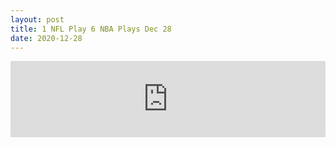 ```yaml
---
layout: post
title: 1 NFL Play 6 NBA Plays Dec 28
date: 2020-12-28
---
```


<div>
  <iframe title="1 NFL Play, 6 NBA Plays Dec 28" height="122" width="100%" style="border: none;" scrolling="no" data-name="pb-iframe-player" src="https://www.podbean.com/media/player/dttb7-f615b4?from=pb6admin&download=1&version=1&auto=0&share=1&download=1&rtl=0&fonts=Helvetica&skin=1&pfauth=&btn-skin=107"></iframe>
</div>
